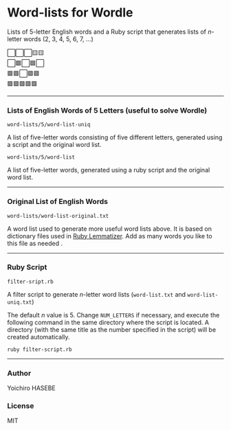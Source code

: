 # Word-lists for Wordle

Lists of 5-letter English words and a Ruby script that generates lists of *n*-letter words (2, 3, 4, 5, 6, 7, ...)

⬜️⬜️⬜️🟨🟨 \
⬜️🟩⬜️🟩⬜️ \
🟩🟩⬜️🟩🟩 \
🟩🟩🟩🟩🟩

----

### Lists of English Words of 5 Letters (useful to solve Wordle)

`word-lists/5/word-list-uniq`

A list of five-letter words consisting of five different letters, generated using a script and the original word list.

`word-lists/5/word-list`

A list of five-letter words, generated using a ruby script and the original word list.

----

### Original List of English Words

`word-lists/word-list-original.txt`

A word list used to generate more useful word lists above. It is based on dictionary files used in [Ruby Lemmatizer](https://github.com/yohasebe/lemmatizer). Add as many words you like to this file as needed .

----

### Ruby Script

`filter-sript.rb`

A filter script to generate *n*-letter word lists (`word-list.txt` and `word-list-uniq.txt`)

The default *n* value is 5. Change `NUM_LETTERS` if necessary, and execute the following command in the same directory where the script is located. A directory (with the same title as the number specified in the script) will be created automatically.

```
ruby filter-script.rb
```

----

### Author

Yoichiro HASEBE

### License

MIT
